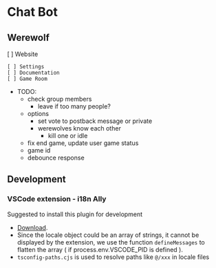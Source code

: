 # Chat Bot

## Werewolf

[ ] Website

    [ ] Settings
    [ ] Documentation
    [ ] Game Room

- TODO:
  - check group members
    - leave if too many people?
  - options
    - set vote to postback message or private
    - werewolves know each other
      - kill one or idle
  - fix end game, update user game status
  - game id
  - debounce response

## Development

### VSCode extension - i18n Ally

Suggested to install this plugin for development

- [Download](https://marketplace.visualstudio.com/items?itemName=lokalise.i18n-ally).
- Since the locale object could be an array of strings, it cannot be displayed by the extension, we use the function `defineMessages` to flatten the array ( if process.env.VSCODE_PID is defined ).
- `tsconfig-paths.cjs` is used to resolve paths like `@/xxx` in locale files
